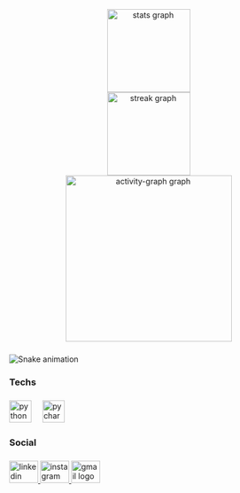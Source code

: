 <div align="center">
  <img src="https://github-readme-stats.vercel.app/api?username=gabrielMG1008&hide_title=false&hide_rank=false&show_icons=true&include_all_commits=true&count_private=true&disable_animations=false&theme=merko&locale=en&hide_border=true&order=1&custom_title=GitHub%20Stats" height="150" alt="stats graph" /> <br>
  <img src="https://streak-stats.demolab.com?user=gabrielMG1008&locale=en&mode=daily&theme=merko&hide_border=true&border_radius=5&order=3" height="150" alt="streak graph" /> <br>
  <img src="https://github-readme-activity-graph.vercel.app/graph?username=gabrielMG1008&radius=16&theme=merko&area=true&order=5" height="300" alt="activity-graph graph"  />
</div>

###

<img src="https://raw.githubusercontent.com/gabrielMG1008/gabrielMG1008/output/snake.svg" alt="Snake animation" />

###

<h3 align="left">Techs</h3>

###

<div align="left">
  <img src="https://cdn.jsdelivr.net/gh/devicons/devicon/icons/python/python-original.svg" height="40" alt="python logo"  />
  <img width="12" />
  <img src="https://cdn.jsdelivr.net/gh/devicons/devicon/icons/pycharm/pycharm-original.svg" height="40" alt="pycharm logo"  />
</div>

###

<h3 align="left">Social</h3>

###

<div align="left">
  <a href="https://www.linkedin.com/in/gabriel-gon%C3%A7alves-b84287361?utm_source=share&utm_campaign=share_via&utm_content=profile&utm_medium=android_app" target="_blank">
    <img src="https://raw.githubusercontent.com/maurodesouza/profile-readme-generator/master/src/assets/icons/social/linkedin/default.svg" width="52" height="40" alt="linkedin logo"  />
  </a>
  <a href="https://www.instagram.com/gabriel_matheus_g?igsh=MW5yZnpxM2MydmJsMQ==" target="_blank">
    <img src="https://raw.githubusercontent.com/maurodesouza/profile-readme-generator/master/src/assets/icons/social/instagram/default.svg" width="52" height="40" alt="instagram logo"  />
  </a>
  <a href="gabrielmg1008@gmail.com" target="_blank">
    <img src="https://raw.githubusercontent.com/maurodesouza/profile-readme-generator/master/src/assets/icons/social/gmail/default.svg" width="52" height="40" alt="gmail logo"  />
  </a>
</div>

###
